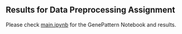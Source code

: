 ## Results for Data Preprocessing Assignment

Please check [main.ipynb](Data-Preprocessing-Assignment/main.ipynb) for the GenePattern Notebook and results. 
